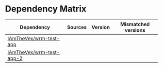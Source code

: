 # Dependency Matrix

Dependency | Sources | Version | Mismatched versions
---------- | ------- | ------- | -------------------
[IAmTheVex/wrm-test-app](https://github.com/IAmTheVex/wrm-test-app.git) |  | []() | 
[IAmTheVex/wrm-test-app-2](https://github.com/IAmTheVex/wrm-test-app-2.git) |  | []() | 
